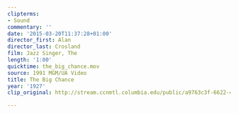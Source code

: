 ```yaml
---
clipterms:
- Sound
commentary: ''
date: '2015-03-20T11:37:28+01:00'
director_first: Alan
director_last: Crosland
film: Jazz Singer, The
length: '1:00'
quicktime: the_big_chance.mov
source: 1991 MGM/UA Video
title: The Big Chance
year: '1927'
clip_original: http://stream.ccnmtl.columbia.edu/public/a9763c3f-6622-4d76-ac95-f64ed9168461_480-032_jazzsinger_FLG_et.mp4

---
```

